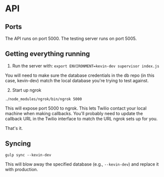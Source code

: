 # API #


## Ports
The API runs on port 5000. The testing server runs on port 5005.

## Getting everything running

1. Run the server with:
`export ENVIRONMENT=kevin-dev supervisor index.js`

You will need to make sure the database credentials in the db repo (in this case, kevin-dev) match the local database you're trying to test against.

2. Start up ngrok

`./node_modules/ngrok/bin/ngrok 5000`

This will expose port 5000 to ngrok. This lets Twilio contact your local machine when making callbacks. You'll probably need to update the callback URL in the Twilio interface to match the URL ngrok sets up for you.

That's it.

## Syncing

`
gulp sync --kevin-dev
`

This will blow away the specified database (e.g., `--kevin-dev`) and replace it with production.
